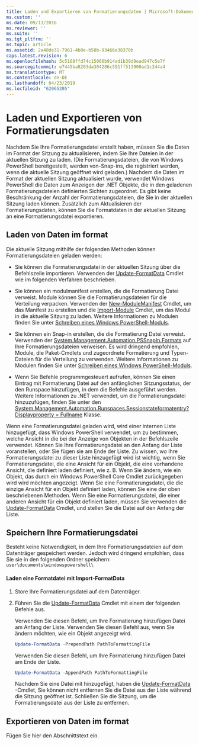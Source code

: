 ```yaml
---
title: Laden und Exportieren von Formatierungsdaten | Microsoft-Dokumentation
ms.custom: ''
ms.date: 09/13/2016
ms.reviewer: ''
ms.suite: ''
ms.tgt_pltfrm: ''
ms.topic: article
ms.assetid: 2a48de31-7961-4b0e-b58b-93466e38370b
caps.latest.revision: 6
ms.openlocfilehash: 5c5168ffd74c15066b914ad1b39d9ead947c5e7f
ms.sourcegitcommit: e7445ba8203da304286c591ff513900ad1c244a4
ms.translationtype: MT
ms.contentlocale: de-DE
ms.lasthandoff: 04/23/2019
ms.locfileid: "62065205"
---
```

# <a name="loading-and-exporting-formatting-data"></a>Laden und Exportieren von Formatierungsdaten

Nachdem Sie Ihre Formatierungsdatei erstellt haben, müssen Sie die Daten im Format der Sitzung zu aktualisieren, indem Sie Ihre Dateien in der aktuellen Sitzung zu laden. (Die Formatierungsdateien, die von Windows PowerShell bereitgestellt, werden von-Snap-ins, die registriert werden, wenn die aktuelle Sitzung geöffnet wird geladen.) Nachdem die Daten im Format der aktuellen Sitzung aktualisiert wurde, verwendet Windows PowerShell die Daten zum Anzeigen der .NET Objekte, die in den geladenen Formatierungsdateien definierten Sichten zugeordnet. Es gibt keine Beschränkung der Anzahl der Formatierungsdateien, die Sie in der aktuellen Sitzung laden können. Zusätzlich zum Aktualisieren der Formatierungsdaten, können Sie die Formatdaten in der aktuellen Sitzung an eine Formatierungsdatei exportieren.

## <a name="loading-format-data"></a>Laden von Daten im format

Die aktuelle Sitzung mithilfe der folgenden Methoden können Formatierungsdateien geladen werden:

- Sie können die Formatierungsdatei in der aktuellen Sitzung über die Befehlszeile importieren. Verwenden der [Update-FormatData](/powershell/module/Microsoft.PowerShell.Utility/Update-FormatData) Cmdlet wie im folgenden Verfahren beschrieben.

- Sie können ein modulmanifest erstellen, die die Formatierung Datei verweist. Module können Sie die Formatierungsdateien für die Verteilung verpacken. Verwenden der [New-ModuleManifest](/powershell/module/Microsoft.PowerShell.Core/New-ModuleManifest) Cmdlet, um das Manifest zu erstellen und die [Import-Module](/powershell/module/Microsoft.PowerShell.Core/Import-Module) Cmdlet, um das Modul in die aktuelle Sitzung zu laden. Weitere Informationen zu Modulen finden Sie unter [Schreiben eines Windows PowerShell-Moduls](../module/writing-a-windows-powershell-module.md).

- Sie können ein Snap-in erstellen, die die Formatierung Datei verweist. Verwenden der [System.Management.Automation.PSSnapIn.Formats](/dotnet/api/System.Management.Automation.PSSnapIn.Formats) auf Ihre Formatierungsdateien verweisen. Es wird dringend empfohlen, Module, die Paket-Cmdlets und zugeordnete Formatierung und Typen-Dateien für die Verteilung zu verwenden. Weitere Informationen zu Modulen finden Sie unter [Schreiben eines Windows PowerShell-Moduls](../module/writing-a-windows-powershell-module.md).

- Wenn Sie Befehle programmgesteuert aufrufen, können Sie einen Eintrag mit Formatierung Datei auf den anfänglichen Sitzungsstatus, der den Runspace hinzufügen, in dem die Befehle ausgeführt werden. Weitere Informationen zu .NET verwendet, um die Formatierungsdatei hinzuzufügen, finden Sie unter den [System.Management.Automation.Runspaces.Sessionstateformatentry? Displayproperty = Fullname](/dotnet/api/System.Management.Automation.Runspaces.SessionStateFormatEntry) Klasse.

Wenn eine Formatierungsdatei geladen wird, wird einer internen Liste hinzugefügt, dass Windows PowerShell verwendet, um zu bestimmen, welche Ansicht in die bei der Anzeige von Objekten in der Befehlszeile verwendet. Können Sie Ihre Formatierungsdatei an den Anfang der Liste voranstellen, oder Sie fügen sie am Ende der Liste. Zu wissen, wo Ihre Formatierungsdatei zu dieser Liste hinzugefügt wird ist wichtig, wenn Sie Formatierungsdatei, die eine Ansicht für ein Objekt, die eine vorhandene Ansicht, die definiert laden definiert, wie z. B. Wenn Sie ändern, wie ein Objekt, das durch ein Windows PowerShell Core Cmdlet zurückgegeben wird wird möchten  angezeigt. Wenn Sie eine Formatierungsdatei, die die einzige Ansicht für ein Objekt definiert laden, können Sie eine der oben beschriebenen Methoden.  Wenn Sie eine Formatierungsdatei, die einer anderen Ansicht für ein Objekt definiert laden, müssen Sie verwenden die [Update-FormatData](/powershell/module/Microsoft.PowerShell.Utility/Update-FormatData) Cmdlet, und stellen Sie die Datei auf den Anfang der Liste.

## <a name="storing-your-formatting-file"></a>Speichern Ihre Formatierungsdatei

Besteht keine Notwendigkeit, in dem Ihre Formatierungsdateien auf dem Datenträger gespeichert werden. Jedoch wird dringend empfohlen, dass Sie sie in den folgenden Ordner speichern: `user\documents\windowspowershell\`

#### <a name="loading-a-format-file-using-import-formatdata"></a>Laden eine Formatdatei mit Import-FormatData

1. Store Ihre Formatierungsdatei auf dem Datenträger.

2. Führen Sie die [Update-FormatData](/powershell/module/Microsoft.PowerShell.Utility/Update-FormatData) Cmdlet mit einem der folgenden Befehle aus.

   Verwenden Sie diesen Befehl, um Ihre Formatierung hinzufügen Datei am Anfang der Liste. Verwenden Sie diesen Befehl aus, wenn Sie ändern möchten, wie ein Objekt angezeigt wird.

   ```powershell
   Update-FormatData -PrependPath PathToFormattingFile
   ```

   Verwenden Sie diesen Befehl, um Ihre Formatierung hinzufügen Datei am Ende der Liste.

   ```powershell
   Update-FormatData -AppendPath PathToFormattingFile
   ```

   Nachdem Sie eine Datei mit hinzugefügt, haben die [Update-FormatData](/powershell/module/Microsoft.PowerShell.Utility/Update-FormatData) -Cmdlet, Sie können nicht entfernen Sie die Datei aus der Liste während die Sitzung geöffnet ist. Schließen Sie die Sitzung, um die Formatierungsdatei aus der Liste zu entfernen.

## <a name="exporting-format-data"></a>Exportieren von Daten im format

Fügen Sie hier den Abschnittstext ein.
